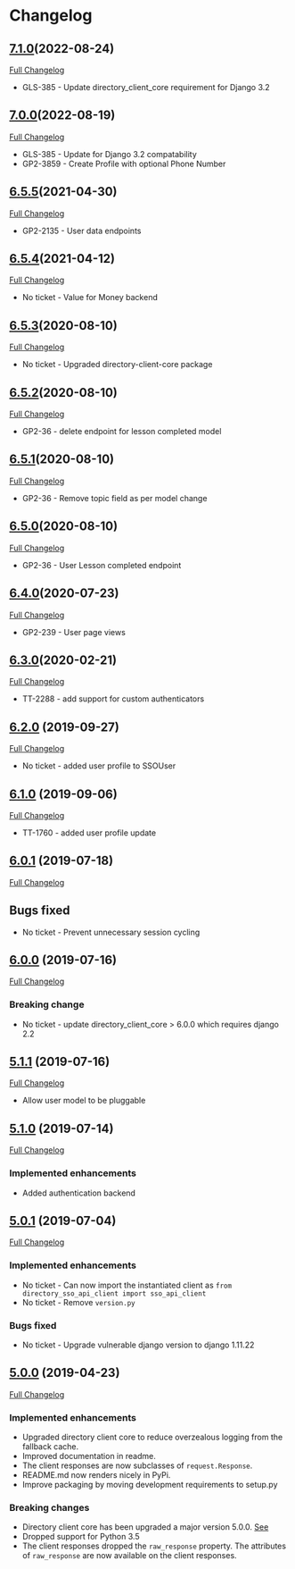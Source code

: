 # Changelog


## [7.1.0](https://pypi.org/project/directory-sso-api-client/7.1.0/)(2022-08-24)
[Full Changelog](https://github.com/uktrade/directory-sso-api-client/pull/64/files)

- GLS-385 - Update directory_client_core requirement for Django 3.2

## [7.0.0](https://pypi.org/project/directory-sso-api-client/7.0.0/)(2022-08-19)
[Full Changelog](https://github.com/uktrade/directory-sso-api-client/pull/58/files)

- GLS-385 - Update for Django 3.2 compatability
- GP2-3859 - Create Profile with optional Phone Number

## [6.5.5](https://pypi.org/project/directory-sso-api-client/6.5.5/)(2021-04-30)
[Full Changelog](https://github.com/uktrade/directory-sso-api-client/pull/58/files)

- GP2-2135 - User data endpoints

## [6.5.4](https://pypi.org/project/directory-sso-api-client/6.5.4/)(2021-04-12)
[Full Changelog](https://github.com/uktrade/directory-sso-api-client/pull/57/files)

- No ticket - Value for Money backend

## [6.5.3](https://pypi.org/project/directory-sso-api-client/6.5.3/)(2020-08-10)
[Full Changelog](https://github.com/uktrade/directory-sso-api-client/pull/54/files)

- No ticket - Upgraded directory-client-core package

## [6.5.2](https://pypi.org/project/directory-sso-api-client/6.5.2/)(2020-08-10)
[Full Changelog](https://github.com/uktrade/directory-sso-api-client/pull/53/files)

- GP2-36 - delete endpoint for lesson completed model

## [6.5.1](https://pypi.org/project/directory-sso-api-client/6.5.1/)(2020-08-10)
[Full Changelog](https://github.com/uktrade/directory-sso-api-client/pull/53/files)

- GP2-36 - Remove topic field as per model change

## [6.5.0](https://pypi.org/project/directory-sso-api-client/6.5.0/)(2020-08-10)
[Full Changelog](https://github.com/uktrade/directory-sso-api-client/pull/53/files)

- GP2-36 - User Lesson completed endpoint

## [6.4.0](https://pypi.org/project/directory-sso-api-client/6.4.0/)(2020-07-23)
[Full Changelog](https://github.com/uktrade/directory-sso-api-client/pull/51/files)

- GP2-239 - User page views

## [6.3.0](https://pypi.org/project/directory-sso-api-client/6.3.0/)(2020-02-21)
[Full Changelog](https://github.com/uktrade/directory-sso-api-client/pull/50/files)

- TT-2288 - add support for custom authenticators

## [6.2.0](https://pypi.org/project/directory-sso-api-client/6.2.0/) (2019-09-27)
[Full Changelog](https://github.com/uktrade/directory-sso-api-client/pull/49/files)

- No ticket - added user profile to SSOUser

## [6.1.0](https://pypi.org/project/directory-sso-api-client/6.1.0/) (2019-09-06)
[Full Changelog](https://github.com/uktrade/directory-sso-api-client/pull/48/files)

- TT-1760 - added user profile update

## [6.0.1](https://pypi.org/project/directory-sso-api-client/6.0.1/) (2019-07-18)
[Full Changelog](https://github.com/uktrade/directory-sso-api-client/pull/38/files)

## Bugs fixed
- No ticket - Prevent unnecessary session cycling

## [6.0.0](https://pypi.org/project/directory-sso-api-client/6.0.0/) (2019-07-16)
[Full Changelog](https://github.com/uktrade/directory-sso-api-client/pull/38/files)

 ### Breaking change

 - No ticket - update directory_client_core > 6.0.0 which requires django 2.2

## [5.1.1](https://pypi.org/project/directory-sso-api-client/5.1.1/) (2019-07-16)
[Full Changelog](https://github.com/uktrade/directory-sso-api-client/pull/38/files)

- Allow user model to be pluggable

## [5.1.0](https://pypi.org/project/directory-sso-api-client/5.1.0/) (2019-07-14)
[Full Changelog](https://github.com/uktrade/directory-sso-api-client/pull/37/files)

### Implemented enhancements

- Added authentication backend

## [5.0.1](https://pypi.org/project/directory-sso-api-client/5.0.1/) (2019-07-04)
[Full Changelog](https://github.com/uktrade/directory-sso-api-client/pull/36/files)

### Implemented enhancements
- No ticket - Can now import the instantiated client as `from directory_sso_api_client import sso_api_client`
- No ticket - Remove `version.py`

### Bugs fixed
- No ticket - Upgrade vulnerable django version to django 1.11.22


## [5.0.0](https://pypi.org/project/directory-sso-api-client/5.0.0/) (2019-04-23)
[Full Changelog](https://github.com/uktrade/directory-sso-api-client/pull/35/files)

### Implemented enhancements

- Upgraded directory client core to reduce overzealous logging from the fallback cache.
- Improved documentation in readme.
- The client responses are now subclasses of `request.Response`.
- README.md now renders nicely in PyPi.
- Improve packaging by moving development requirements to setup.py

### Breaking changes

- Directory client core has been upgraded a major version 5.0.0. [See](https://github.com/uktrade/directory-client-core/pull/16)
- Dropped support for Python 3.5
- The client responses dropped the `raw_response` property. The attributes of `raw_response` are now available on the client responses.
